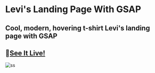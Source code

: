 # Levi's Landing Page With GSAP

## Cool, modern, hovering t-shirt Levi's landing page with GSAP

## 👕[See It Live!](https://proghead00.github.io/Levi-Landing-Page-With-GSAP/) 



![ss](https://user-images.githubusercontent.com/55017730/92504975-05995980-f221-11ea-8183-3efb5d109676.png)
